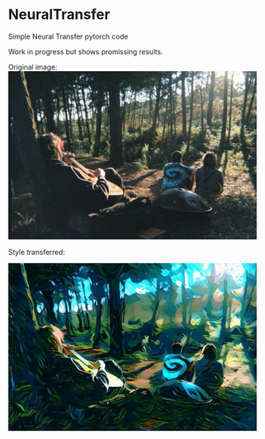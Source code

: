 # NeuralTransfer
Simple Neural Transfer pytorch code

Work in progress but shows promissing results.

Original image:
![Disposable FujiFilm camera](https://github.com/CarlosHernandezP/NeuralTransfer/blob/master/summer.jpg)


Style transferred:

![Cool new look](https://github.com/CarlosHernandezP/NeuralTransfer/blob/master/style_transfered.jpg)
